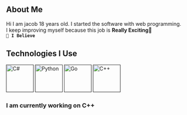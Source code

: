 ## About Me
Hi I am jacob 18 years old.
I started the software with web programming. <br/>
I keep improving myself because this job is **Really Exciting**🤩 <br/>
**`🌠 I Believe`**

## Technologies I Use

[<img alt="C#" width="75px" src="https://cdn.jsdelivr.net/gh/devicons/devicon@latest/icons/csharp/csharp-original.svg" />]() 
[<img  alt="Python" width="75px"  src="https://cdn.jsdelivr.net/gh/devicons/devicon@latest/icons/python/python-original.svg" />]()
[<img alt="Go" width="75px"  src="https://cdn.jsdelivr.net/gh/devicons/devicon@latest/icons/go/go-original-wordmark.svg" />]()
[<img  alt="C++" width="75px"  src="https://cdn.jsdelivr.net/gh/devicons/devicon@latest/icons/cplusplus/cplusplus-original.svg" />]()
### I am currently working on **C++**
